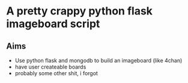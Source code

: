 # A pretty crappy python flask imageboard script

## Aims
* Use python flask and mongodb to build an imageboard (like 4chan)
* have user createable boards
* probably some other shit, i forgot